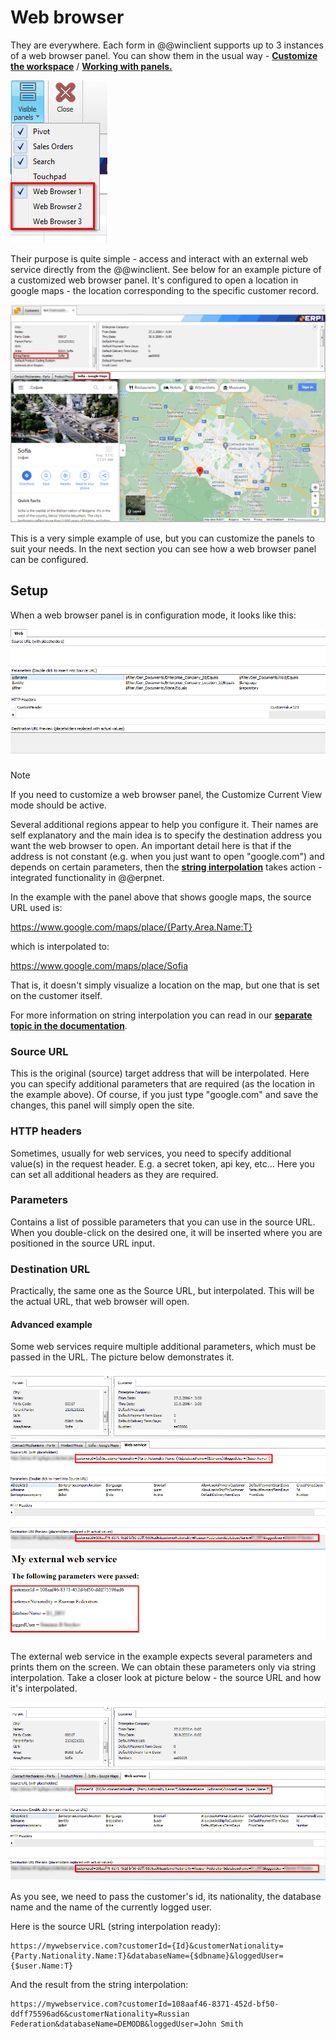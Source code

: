 # Web browser

They are everywhere. Each form in @@winclient supports up to 3 instances of a web browser panel. You can show them in the usual way - **[Customize the workspace](https://docs.erp.net/winclient/introduction/workspace-customization/index.html?q=Customize%20the%20workspace)** / **[Working with panels.](https://docs.erp.net/winclient/introduction/workspace-customization/working-with-panels.html?q=Working%20with%20panels)**

![Layout-form-visible-panels](pictures/web-browser-visible-panels-popup.png)


Their purpose is quite simple - access and interact with an external web service directly from the @@winclient. See below for an example picture of a customized web browser panel. It's configured to open a location in google maps - the location corresponding to the specific customer record.


![Web-browser-google-maps](pictures/web-browser-google-maps.png)

This is a very simple example of use, but you can customize the panels to suit your needs. In the next section you can see how a web browser panel can be configured.


## Setup

When a web browser panel is in configuration mode, it looks like this:

![Web-browser-full](pictures/web-browser-config-empty.png)

> [!NOTE]
> If you need to customize a web browser panel, the Customize Current View mode should be active.

Several additional regions appear to help you configure it. Their names are self explanatory and the main idea is to specify the destination address you want the web browser to open.
An important detail here is that if the address is not constant (e.g. when you just want to open "google.com") and depends on certain parameters, then the **[string interpolation](https://docs.erp.net/tech/advanced/string-interpolation/index.html)** takes action - integrated functionality in @@erpnet.

In the example with the panel above that shows google maps, the source URL used is:

https://www.google.com/maps/place/{Party.Area.Name:T}

which is interpolated to:

https://www.google.com/maps/place/Sofia

That is, it doesn't simply visualize a location on the map, but one that is set on the customer itself.

For more information on string interpolation you can read in our **[separate topic in the documentation](https://docs.erp.net/tech/advanced/string-interpolation/index.html)**.

### Source URL

This is the original (source) target address that will be interpolated. Here you can specify additional parameters that are required (as the location in the example above). Of course, if you just type "google.com" and save the changes, this panel will simply open the site.

### HTTP headers

Sometimes, usually for web services, you need to specify additional value(s) in the request header. E.g. a secret token, api key, etc... Here you can set all additional headers as they are required.

### Parameters

Contains a list of possible parameters that you can use in the source URL. When you double-click on the desired one, it will be inserted where you are positioned in the source URL input.

### Destination URL

Practically, the same one as the Source URL, but interpolated. This will be the actual URL, that web browser will open.


#### Advanced example

Some web services require multiple additional parameters, which must be passed in the URL. The picture below demonstrates it.

![Web-browser-advanced-example-full](pictures/web-browser-full.png)

The external web service in the example expects several parameters and prints them on the screen. We can obtain these parameters only via string interpolation. Take a closer look at picture below - the source URL and how it's interpolated.

![Web-browser-full](pictures/web-browser-config.png)

As you see, we need to pass the customer's id, its nationality, the database name and the name of the currently logged user.

Here is the source URL (string interpolation ready):

```
https://mywebservice.com?customerId={Id}&customerNationality={Party.Nationality.Name:T}&databaseName={$dbname}&loggedUser={$user.Name:T}
```

And the result from the string interpolation:
```
https://mywebservice.com?customerId=108aaf46-8371-452d-bf50-ddff75596ad6&customerNationality=Russian Federation&databaseName=DEMODB&loggedUser=John Smith
```
